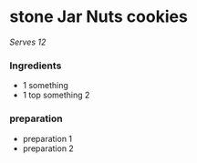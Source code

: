 
# stone Jar Nuts cookies

*Serves 12*


### Ingredients

- 1 something
- 1 top something 2

### preparation

- preparation 1
- preparation 2

